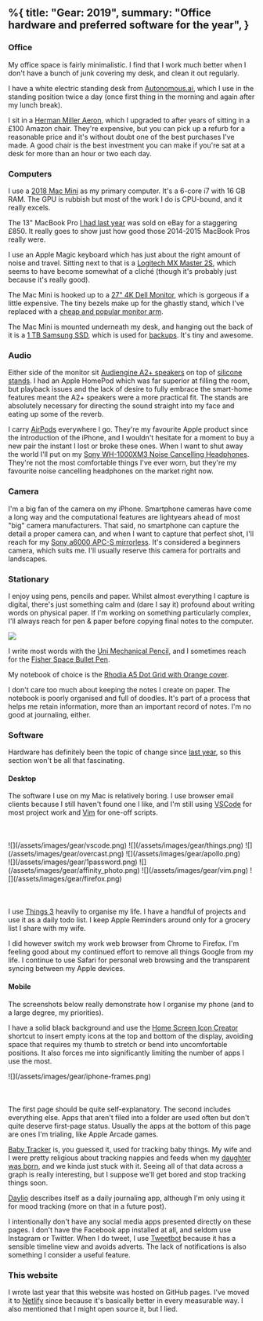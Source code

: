 %{
  title: "Gear: 2019",
  summary: "Office hardware and preferred software for the year",
}
---

### Office

My office space is fairly minimalistic. I find that I work much better
when I don't have a bunch of junk covering my desk, and clean it out regularly.

I have a white electric standing desk from [Autonomous.ai](http://autonomous.ai),
which I use in the standing position twice a day (once first thing in the morning
and again after my lunch break).

I sit in a [Herman Miller Aeron](https://store.hermanmiller.co.uk/store/hmiller/en_GB/pd/ThemeID.39573900/productID.5132961000),
which I upgraded to after years of sitting in a £100 Amazon chair. They're expensive,
but you can pick up a refurb for a reasonable price and it's without doubt one of
the best purchases I've made. A good chair is the best investment you can make if
you're sat at a desk for more than an hour or two each day.

### Computers

I use a [2018 Mac Mini](https://www.apple.com/uk/mac-mini/) as my primary computer.
It's a 6-core i7 with 16 GB RAM. The GPU is rubbish but most of the work
I do is CPU-bound, and it really excels.

The 13" MacBook Pro [I had last year](/posts/2018/gear-2018) was sold on eBay
for a staggering £850. It really goes to show just how good those 2014-2015
MacBook Pros really were.

I use an Apple Magic keyboard which has just about the right amount of
noise and travel. Sitting next to that is a
[Logitech MX Master 2S](https://www.logitech.com/en-gb/product/mx-master-2s-flow),
which seems to have become somewhat of a cliché (though it's probably just
because it's really good).

The Mac Mini is hooked up to a
[27" 4K Dell Monitor](https://www.dell.com/en-uk/shop/dell-ultrasharp-27-4k-monitor-u2718q/apd/210-amsg/monitors-monitor-accessories),
which is gorgeous if a little expensive. The tiny bezels make up for the ghastly
stand, which I've replaced with a
[cheap and popular monitor arm](https://www.amazon.co.uk/gp/product/B0765Y4CT5/ref=ppx_yo_dt_b_search_asin_title?ie=UTF8&psc=1).

The Mac Mini is mounted underneath my desk, and hanging out the back of it is
a [1 TB Samsung SSD](https://www.samsung.com/semiconductor/minisite/ssd/product/portable/t5/),
which is used for [backups](/posts/2019/backup-strategy). It's tiny and awesome.

### Audio

Either side of the monitor sit
[Audiengine A2+ speakers](https://audioengineusa.com/shop/poweredspeakers/a2-plus-desktop-speakers/)
on top of
[silicone stands](https://www.amazon.co.uk/gp/product/B002ATK2OS/ref=ppx_yo_dt_b_search_asin_title?ie=UTF8&psc=1).
I had an Apple HomePod which was far superior at filling the room, but
playback issues and the lack of desire to fully embrace the smart-home features
meant the A2+ speakers were a more practical fit. The stands are absolutely
necessary for directing the sound straight into my face and eating up some of
the reverb.

I carry [AirPods](https://www.apple.com/uk/airpods/) everywhere I go. They're
my favourite Apple product since the introduction of the iPhone, and I
wouldn't hesitate for a moment to buy a new pair the instant I lost or broke
these ones. When I want to shut away the world I'll put on my
[Sony WH-1000XM3 Noise Cancelling Headphones](https://www.sony.co.uk/electronics/headband-headphones/wh-1000xm3).
They're not the most comfortable things I've ever worn, but they're my
favourite noise cancelling headphones on the market right now.

### Camera

I'm a big fan of the camera on my iPhone. Smartphone cameras have come a
long way and the computational features are lightyears ahead of most "big" camera
manufacturers. That said, no smartphone can capture the detail a proper camera can,
and when I want to capture that perfect shot, I'll reach for my
[Sony a6000 APC-S mirrorless](https://www.sony.co.uk/electronics/interchangeable-lens-cameras/ilce-6000-body-kit).
It's considered a beginners camera, which suits me. I'll usually reserve this
camera for portraits and landscapes.

### Stationary

I enjoy using pens, pencils and paper. Whilst almost everything I capture is
digital, there's just something calm and (dare I say it) profound about writing
words on physical paper. If I'm working on something particularly complex, I'll
always reach for pen & paper before copying final notes to the computer.

![](/assets/images/posts/notebook.jpg)

I write most words with the
[Uni Mechanical Pencil](https://www.amazon.co.uk/gp/product/B004OHNTVC/ref=ppx_yo_dt_b_search_asin_title?ie=UTF8&psc=1),
and I sometimes reach for the
[Fisher Space Bullet Pen](https://www.spacepen.com/400B.aspx).

My notebook of choice is the
[Rhodia A5 Dot Grid with Orange cover](https://www.amazon.co.uk/gp/product/B006CQSROW/ref=ppx_yo_dt_b_search_asin_title?ie=UTF8&psc=1).

I don't care too much about keeping the notes I create on paper. The notebook
is poorly organised and full of doodles. It's part of a process that helps me
retain information, more than an important record of notes. I'm no good at
journaling, either.

### Software

Hardware has definitely been the topic of change since [last year](/posts/2018/gear-2018),
so this section won't be all that fascinating.

#### Desktop

The software I use on my Mac is relatively boring. I use browser email clients because
I still haven't found one I like, and I'm still using
[VSCode](https://code.visualstudio.com/) for most project work and
[Vim](http://www.vim.org/) for one-off scripts.

<div class="centered photo-combo small" style="margin-top:50px;" markdown="1">
![](/assets/images/gear/vscode.png)
![](/assets/images/gear/things.png)
![](/assets/images/gear/overcast.png)
![](/assets/images/gear/apollo.png)
</div>

<div class="centered photo-combo small" style="margin-bottom:50px;" markdown="1">
![](/assets/images/gear/1password.png)
![](/assets/images/gear/affinity_photo.png)
![](/assets/images/gear/vim.png)
![](/assets/images/gear/firefox.png)
</div>

I use [Things 3](https://culturedcode.com/things/) heavily to organise my life.
I have a handful of projects and use it as a daily todo list. I keep Apple
Reminders around only for a grocery list I share with my wife.

I did however switch my work web browser from Chrome to Firefox. I'm feeling
good about my continued effort to remove all things Google from my life. I
continue to use Safari for personal web browsing and the transparent syncing
between my Apple devices.

#### Mobile

The screenshots below really demonstrate how I organise my phone (and to a
large degree, my priorities).

I have a solid black background and use the
[Home Screen Icon Creator](https://www.macstories.net/ios/home-screen-icon-creator-a-shortcut-to-create-custom-icons-for-apps-contacts-solid-colors-and-more/)
shortcut to insert empty icons at the top and bottom of the display, avoiding
space that requires my thumb to stretch or bend into uncomfortable positions.
It also forces me into significantly limiting the number of apps I use the most.

<div class="centered" style="margin-bottom:50px;" markdown="1">
![](/assets/images/gear/iphone-frames.png)
</div>

The first page should be quite self-explanatory. The second includes
everything else. Apps that aren't filed into a folder are used often but
don't quite deserve first-page status. Usually the apps at the bottom
of this page are ones I'm trialing, like Apple Arcade games.

[Baby Tracker](https://apps.apple.com/us/app/baby-tracker-newborn-log/id779656557)
is, you guessed it, used for tracking baby things. My wife and I were
pretty religious about tracking nappies and feeds when my
[daughter was born](/posts/2019/fatherhood), and we kinda just stuck with it.
Seeing all of that data across a graph is really interesting, but I suppose
we'll get bored and stop tracking things soon.

[Daylio](https://apps.apple.com/gb/app/daylio-journal/id1194023242) describes
itself as a daily journaling app, although I'm only using it for mood tracking
(more on that in a future post).

I intentionally don't have any social media apps presented directly on
these pages. I don't have the Facebook app installed at all, and seldom use
Instagram or Twitter. When I do tweet, I use [Tweetbot](https://tapbots.com/tweetbot/)
because it has a sensible timeline view and avoids adverts. The lack of
notifications is also something I consider a useful feature.

### This website

I wrote last year that this website was hosted on GitHub pages. I've moved
it to [Netlify](https://www.netlify.com) since because it's basically
better in every measurable way. I also mentioned that I might open source it,
but I lied.
